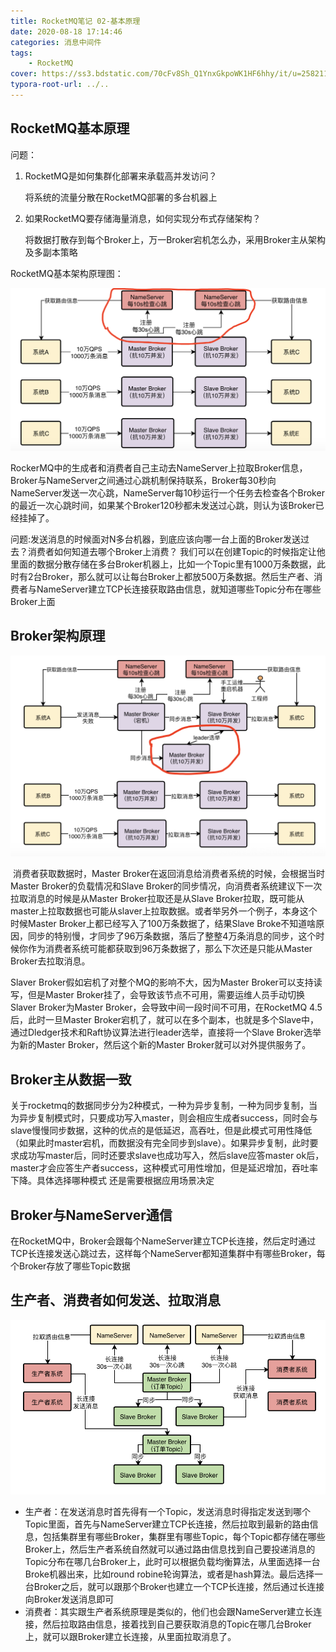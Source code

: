 ```yaml
---
title: RocketMQ笔记 02-基本原理
date: 2020-08-18 17:14:46
categories: 消息中间件
tags:
	- RocketMQ
cover: https://ss3.bdstatic.com/70cFv8Sh_Q1YnxGkpoWK1HF6hhy/it/u=2582113194,968310573&fm=26&gp=0.jpg
typora-root-url: ../..
---
```


## RocketMQ基本原理

问题：

1. RocketMQ是如何集群化部署来承载高并发访问？

   将系统的流量分散在RocketMQ部署的多台机器上

2. 如果RocketMQ要存储海量消息，如何实现分布式存储架构？

   将数据打散存到每个Broker上，万一Broker宕机怎么办，采用Broker主从架构及多副本策略

RocketMQ基本架构原理图：

<img src="/images/RocketMQ%E5%9F%BA%E6%9C%AC%E5%8E%9F%E7%90%86.png" alt="RocketMQ基本架构图" style="zoom:50%;" />

​	RockerMQ中的生成者和消费者自己主动去NameServer上拉取Broker信息，Broker与NameServer之间通过心跳机制保持联系，Broker每30秒向NameServer发送一次心跳，NameServer每10秒运行一个任务去检查各个Broker的最近一次心跳时间，如果某个Broker120秒都未发送过心跳，则认为该Broker已经挂掉了。

问题:发送消息的时候面对N多台机器，到底应该向哪一台上面的Broker发送过去？消费者如何知道去哪个Broker上消费？
	我们可以在创建Topic的时候指定让他里面的数据分散存储在多台Broker机器上，比如一个Topic里有1000万条数据，此时有2台Broker，那么就可以让每台Broker上都放500万条数据。然后生产者、消费者与NameServer建立TCP长连接获取路由信息，就知道哪些Topic分布在哪些Broker上面

## Broker架构原理

<img src="/images/Broker%E6%9E%B6%E6%9E%84%E5%8F%8A%E9%80%89%E4%B8%BE%E5%8E%9F%E7%90%86.png" alt="Broker架构与选举机制" style="zoom: 67%;" />

​	消费者获取数据时，Master Broker在返回消息给消费者系统的时候，会根据当时Master Broker的负载情况和Slave Broker的同步情况，向消费者系统建议下一次拉取消息的时候是从Master Broker拉取还是从Slave Broker拉取，既可能从master上拉取数据也可能从slaver上拉取数据。或者举另外一个例子，本身这个时候Master Broker上都已经写入了100万条数据了，结果Slave Broke不知道啥原因，同步的特别慢，才同步了96万条数据，落后了整整4万条消息的同步，这个时候你作为消费者系统可能都获取到96万条数据了，那么下次还是只能从Master Broker去拉取消息。

Slaver Broker假如宕机了对整个MQ的影响不大，因为Master Broker可以支持读写，但是Master Broker挂了，会导致该节点不可用，需要运维人员手动切换Slaver Broker为Master Broker，会导致中间一段时间不可用，在RocketMQ 4.5后，此时一旦Master Broker宕机了，就可以在多个副本，也就是多个Slave中，通过Dledger技术和Raft协议算法进行leader选举，直接将一个Slave Broker选举为新的Master Broker，然后这个新的Master Broker就可以对外提供服务了。



## Broker主从数据一致

​	关于rocketmq的数据同步分为2种模式，一种为异步复制，一种为同步复制，当为异步复制模式时，只要成功写入master，则会相应生成者success，同时会与slave慢慢同步数据，这种的优点的是低延迟，高吞吐，但是此模式可用性降低（如果此时master宕机，而数据没有完全同步到slave）。如果异步复制，此时要求成功写master后，同时还要求slave也成功写入，然后slave应答master ok后，master才会应答生产者success，这种模式可用性增加，但是延迟增加，吞吐率下降。具体选择哪种模式 还是需要根据应用场景决定



## Broker与NameServer通信

​	在RocketMQ中，Broker会跟每个NameServer建立TCP长连接，然后定时通过TCP长连接发送心跳过去，这样每个NameServer都知道集群中有哪些Broker，每个Broker存放了哪些Topic数据



## 生产者、消费者如何发送、拉取消息

<img src="/images/RocketMQ%E7%94%9F%E4%BA%A7%E8%80%85%E6%B6%88%E8%B4%B9%E8%80%85%E6%8B%89%E5%8F%96%E6%B6%88%E6%81%AF.png" alt="生产者消费者发送拉取消息" style="zoom:80%;" />

- 生产者：在发送消息时首先得有一个Topic，发送消息时得指定发送到哪个Topic里面，首先与NameServer建立TCP长连接，然后拉取到最新的路由信息，包括集群里有哪些Broker，集群里有哪些Topic，每个Topic都存储在哪些Broker上，然后生产者系统自然就可以通过路由信息找到自己要投递消息的Topic分布在哪几台Broker上，此时可以根据负载均衡算法，从里面选择一台Broke机器出来，比如round robine轮询算法，或者是hash算法。最后选择一台Broker之后，就可以跟那个Broker也建立一个TCP长连接，然后通过长连接向Broker发送消息即可
- 消费者：其实跟生产者系统原理是类似的，他们也会跟NameServer建立长连接，然后拉取路由信息，接着找到自己要获取消息的Topic在哪几台Broker上，就可以跟Broker建立长连接，从里面拉取消息了。